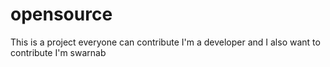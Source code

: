 # opensource
This is a project everyone can contribute
I'm a developer and I also want to contribute
I'm swarnab

